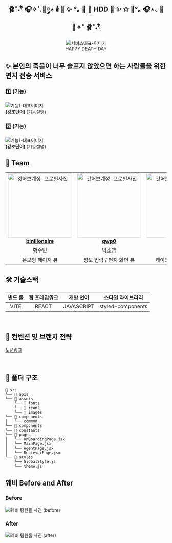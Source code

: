 <div align="center">

<h2> 🩰˚˖𓍢ִ໋ 🎧✧˚.🎀༘⋆ 🕯️ 🎂 ✨ °｡ 💖 🌷  HDD 🎂 ✨ ✩ 🎀°｡ 🎧⋆⸜ 🌷 💖✧˚ 🩰˚˖𓍢ִ໋ </h2>

<img src="https://github.com/DO-SOPT-SOPKATHON-Web-1/Client/assets/101045330/53055ab9-1553-4907-974e-7536d64e8cd6"  alt="서비스대표-이미지" />
<div>HAPPY DEATH DAY</div>

</div>

<h2> ✨ 본인의 죽음이 너무 슬프지 않았으면 하는 사람들을 위한 편지 전송 서비스  </h2>

<h3> 1️⃣ (기능) </h3>
<img src=""  alt="기능1-대표이미지" />
<div ><strong> (강조단어) </strong> (기능설명)  <br/></div>


<h3> 2️⃣ (기능) </h3>
<img src=""  alt="기능1-대표이미지" />
<div ><strong> (강조단어) </strong> (기능설명)  <br/></div>


<h2> 👥 Team </h2>

<table align="center">
    <tr align="center">
      <td style="min-width: 150px;">
            <a href="github.com/binllionaire">
              <img src="https://avatars.githubusercontent.com/u/46593078?v=4" width="200" alt="깃허브계정-프로필사진">
              <br />
              <b>binllionaire</b>
            </a>
        </td>
      <td style="min-width: 150px;">
            <a href="https://github.com/qwp0">
              <img src="https://avatars.githubusercontent.com/u/102568726?v=4" width="200" alt="깃허브계정-프로필사진">
              <br />
              <b>qwp0</b>
            </a>
        </td>
      <td style="min-width: 150px;">
            <a href="https://github.com/aazkgh">
              <img src="https://avatars.githubusercontent.com/u/101045330?v=4" width="200" alt="깃허브계정-프로필사진">
              <br />
              <b>aazkgh</b>
            </a>
        </td>
    </tr>
    <tr align="center">
       <td>
            황수빈 <br/>
      </td>
       <td>
            박소영 <br/>
      </td>
       <td>
            고가형 <br/>
      </td>
    </tr>
  	<tr align="center">
       <td>
            온보딩 페이지 뷰 <br/>
      </td>
       <td>
           정보 입력 / 편지 화면 뷰  <br/>
      </td>
       <td>
            케이크 (메인) 화면 뷰 <br/>
      </td>
    </tr>
</table>

<h2> 🛠 기술스택 </h2>

| 빌드 툴 | 웹 프레임워크 |  개발 언어  | 스타일 라이브러리 |
| :--------:| :--------: | :----------: | :---------------: |
|   VITE  |     REACT    |  JAVASCRIPT |  styled-components |
<br/>

<h2>  📄 컨벤션 및 브랜치 전략 </h2>

<a href="https://www.notion.so/0dd8f1d9d7ba415c812fd025ecef7096">노션링크</a>

<br/>

<h2> 📁 폴더 구조 </h2>

```
📁 src
└── 📁 apis
└── 📁 assets
    └── 📁 fonts
    └── 📁 icons
    └── 📁 images
└── 📁 components
│   └── common
└── 📁 components
└── 📁 constants
└── 📁 pages
│   └── OnBoardingPage.jsx
│   └── MainPage.jsx
│   └── AgentPage.jsx
│   └── RecieverPage.jsx
└── 📁 styles
    └── GlobalStyle.js
    └── theme.js
```

<h2>웨비 Before and After</h2>
<h3>Before</h3>
<img src="https://github.com/DO-SOPT-SOPKATHON-Web-1/Client/assets/101045330/0d45f658-b8e4-40df-ad67-13b3dee36683" alt="웨비 팀원들 사진 (before)"/>

<h3>After</h3>
<img src="" alt="웨비 팀원들 사진 (after)"/>
